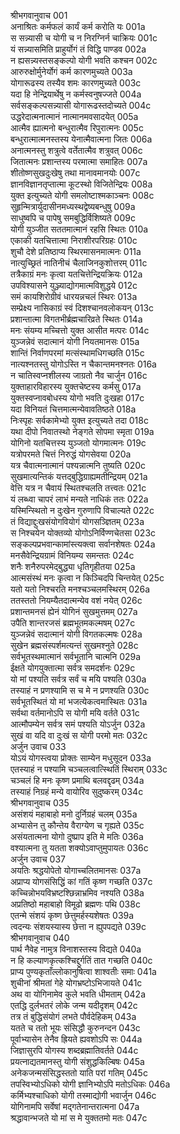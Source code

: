श्रीभगवानुवाच	001  
अनाश्रितः कर्मफलं कार्यं कर्म करोति यः	001a  
स सन्न्यासी च योगी च न निरग्निर्न चाक्रियः	001c  
यं सन्न्यासमिति प्राहुर्योगं तं विद्धि पाण्डव	002a  
न ह्यसन्न्यस्तसङ्कल्पो योगी भवति कश्चन	002c  
आरुरुक्षोर्मुनेर्योगं कर्म कारणमुच्यते	003a  
योगारूढस्य तस्यैव शमः कारणमुच्यते	003c  
यदा हि नेन्द्रियार्थेषु न कर्मस्वनुषज्जते	004a  
सर्वसङ्कल्पसन्न्यासी योगारूढस्तदोच्यते	004c  
उद्धरेदात्मनात्मानं नात्मानमवसादयेत्	005a  
आत्मैव ह्यात्मनो बन्धुरात्मैव रिपुरात्मनः	005c  
बन्धुरात्मात्मनस्तस्य येनात्मैवात्मना जितः	006a  
अनात्मनस्तु शत्रुत्वे वर्तेतात्मैव शत्रुवत्	006c  
जितात्मनः प्रशान्तस्य परमात्मा समाहितः	007a  
शीतोष्णसुखदुःखेषु तथा मानावमानयोः	007c  
ज्ञानविज्ञानतृप्तात्मा कूटस्थो विजितेन्द्रियः	008a  
युक्त इत्युच्यते योगी समलोष्टाश्मकाञ्चनः	008c  
सुहृन्मित्रार्युदासीनमध्यस्थद्वेष्यबन्धुषु	009a  
साधुष्वपि च पापेषु समबुद्धिर्विशिष्यते	009c  
योगी युञ्जीत सततमात्मानं रहसि स्थितः	010a  
एकाकी यतचित्तात्मा निराशीरपरिग्रहः	010c  
शुचौ देशे प्रतिष्ठाप्य स्थिरमासनमात्मनः	011a  
नात्युच्छ्रितं नातिनीचं चैलाजिनकुशोत्तरम्	011c  
तत्रैकाग्रं मनः कृत्वा यतचित्तेन्द्रियक्रियः	012a  
उपविश्यासने युञ्ज्याद्योगमात्मविशुद्धये	012c  
समं कायशिरोग्रीवं धारयन्नचलं स्थिरः	013a  
सम्प्रेक्ष्य नासिकाग्रं स्वं दिशश्चानवलोकयन्	013c  
प्रशान्तात्मा विगतभीर्ब्रह्मचारिव्रते स्थितः	014a  
मनः संयम्य मच्चित्तो युक्त आसीत मत्परः	014c  
युञ्जन्नेवं सदात्मानं योगी नियतमानसः	015a  
शान्तिं निर्वाणपरमां मत्संस्थामधिगच्छति	015c  
नात्यश्नतस्तु योगोऽस्ति न चैकान्तमनश्नतः	016a  
न चातिस्वप्नशीलस्य जाग्रतो नैव चार्जुन	016c  
युक्ताहारविहारस्य युक्तचेष्टस्य कर्मसु	017a  
युक्तस्वप्नावबोधस्य योगो भवति दुःखहा	017c  
यदा विनियतं चित्तमात्मन्येवावतिष्ठते	018a  
निःस्पृहः सर्वकामेभ्यो युक्त इत्युच्यते तदा	018c  
यथा दीपो निवातस्थो नेङ्गते सोपमा स्मृता	019a  
योगिनो यतचित्तस्य युञ्जतो योगमात्मनः	019c  
यत्रोपरमते चित्तं निरुद्धं योगसेवया	020a  
यत्र चैवात्मनात्मानं पश्यन्नात्मनि तुष्यति	020c  
सुखमात्यन्तिकं यत्तद्बुद्धिग्राह्यमतीन्द्रियम्	021a  
वेत्ति यत्र न चैवायं स्थितश्चलति तत्त्वतः	021c  
यं लब्ध्वा चापरं लाभं मन्यते नाधिकं ततः	022a  
यस्मिन्स्थितो न दुःखेन गुरुणापि विचाल्यते	022c  
तं विद्याद्दुःखसंयोगवियोगं योगसञ्ज्ञितम्	023a  
स निश्चयेन योक्तव्यो योगोऽनिर्विण्णचेतसा	023c  
सङ्कल्पप्रभवान्कामांस्त्यक्त्वा सर्वानशेषतः	024a  
मनसैवेन्द्रियग्रामं विनियम्य समन्ततः	024c  
शनैः शनैरुपरमेद्बुद्ध्या धृतिगृहीतया	025a  
आत्मसंस्थं मनः कृत्वा न किञ्चिदपि चिन्तयेत्	025c  
यतो यतो निश्चरति मनश्चञ्चलमस्थिरम्	026a  
ततस्ततो नियम्यैतदात्मन्येव वशं नयेत्	026c  
प्रशान्तमनसं ह्येनं योगिनं सुखमुत्तमम्	027a  
उपैति शान्तरजसं ब्रह्मभूतमकल्मषम्	027c  
युञ्जन्नेवं सदात्मानं योगी विगतकल्मषः	028a  
सुखेन ब्रह्मसंस्पर्शमत्यन्तं सुखमश्नुते	028c  
सर्वभूतस्थमात्मानं सर्वभूतानि चात्मनि	029a  
ईक्षते योगयुक्तात्मा सर्वत्र समदर्शनः	029c  
यो मां पश्यति सर्वत्र सर्वं च मयि पश्यति	030a  
तस्याहं न प्रणश्यामि स च मे न प्रणश्यति	030c  
सर्वभूतस्थितं यो मां भजत्येकत्वमास्थितः	031a  
सर्वथा वर्तमानोऽपि स योगी मयि वर्तते	031c  
आत्मौपम्येन सर्वत्र समं पश्यति योऽर्जुन	032a  
सुखं वा यदि वा दुःखं स योगी परमो मतः	032c  
अर्जुन उवाच	033  
योऽयं योगस्त्वया प्रोक्तः साम्येन मधुसूदन	033a  
एतस्याहं न पश्यामि चञ्चलत्वात्स्थितिं स्थिराम्	033c  
चञ्चलं हि मनः कृष्ण प्रमाथि बलवद्दृढम्	034a  
तस्याहं निग्रहं मन्ये वायोरिव सुदुष्करम्	034c  
श्रीभगवानुवाच	035  
असंशयं महाबाहो मनो दुर्निग्रहं चलम्	035a  
अभ्यासेन तु कौन्तेय वैराग्येण च गृह्यते	035c  
असंयतात्मना योगो दुष्प्राप इति मे मतिः	036a  
वश्यात्मना तु यतता शक्योऽवाप्तुमुपायतः	036c  
अर्जुन उवाच	037  
अयतिः श्रद्धयोपेतो योगाच्चलितमानसः	037a  
अप्राप्य योगसंसिद्धिं कां गतिं कृष्ण गच्छति	037c  
कच्चिन्नोभयविभ्रष्टश्छिन्नाभ्रमिव नश्यति	038a  
अप्रतिष्ठो महाबाहो विमूढो ब्रह्मणः पथि	038c  
एतन्मे संशयं कृष्ण छेत्तुमर्हस्यशेषतः	039a  
त्वदन्यः संशयस्यास्य छेत्ता न ह्युपपद्यते	039c  
श्रीभगवानुवाच	040  
पार्थ नैवेह नामुत्र विनाशस्तस्य विद्यते	040a  
न हि कल्याणकृत्कश्चिद्दुर्गतिं तात गच्छति	040c  
प्राप्य पुण्यकृताँल्लोकानुषित्वा शाश्वतीः समाः	041a  
शुचीनां श्रीमतां गेहे योगभ्रष्टोऽभिजायते	041c  
अथ वा योगिनामेव कुले भवति धीमताम्	042a  
एतद्धि दुर्लभतरं लोके जन्म यदीदृशम्	042c  
तत्र तं बुद्धिसंयोगं लभते पौर्वदेहिकम्	043a  
यतते च ततो भूयः संसिद्धौ कुरुनन्दन	043c  
पूर्वाभ्यासेन तेनैव ह्रियते ह्यवशोऽपि सः	044a  
जिज्ञासुरपि योगस्य शब्दब्रह्मातिवर्तते	044c  
प्रयत्नाद्यतमानस्तु योगी संशुद्धकिल्बिषः	045a  
अनेकजन्मसंसिद्धस्ततो याति परां गतिम्	045c  
तपस्विभ्योऽधिको योगी ज्ञानिभ्योऽपि मतोऽधिकः	046a  
कर्मिभ्यश्चाधिको योगी तस्माद्योगी भवार्जुन	046c  
योगिनामपि सर्वेषां मद्गतेनान्तरात्मना	047a  
श्रद्धावान्भजते यो मां स मे युक्ततमो मतः	047c  
